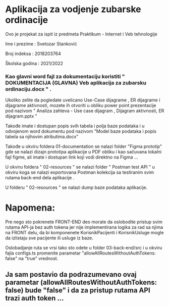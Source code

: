 # Aplikacija za vodjenje zubarske ordinacije

Ovo je projekat za ispit iz predmeta Praktikum - Internet i Veb tehnologije

Ime i prezime : Svetozar Stanković

Broj indeksa : 2018203764

Školska godina : 2021/2022

### Kao glavni word fajl za dokumentaciju koristiti " DOKUMENTACIJA (GLAVNA) Veb aplikacija za zubarsku ordinaciju.docx " .

Ukoliko zelite da pogledate uvelicano Use-Case dijagrame , ER dijagrame i dijagrame aktivnosti,
mozete ih otvoriti u obliku power point prezentacije pod nazivom " Analiza zahteva - Use case dijagram , Dijagram aktivnosti, ER dijagram.pptx "

Takođe imate i dostupan popis svih tabela i polja baze podataka i u odvojenom word dokumentu pod nazivom "Model baze podataka i popis tabela sa njihovim atributima.docx"

Takođe u okviru foldera 01-documentation se nalazi folder "Figma prototip" gde se nalazi dizajn prototipa aplikacije u PDF obliku i kao sačuvana lokalni fajl figme,
ali imate i dostupan link koji vodi direktno na Figma ...


U okviru foldera " 02-resources " se nalazi folder " Postman test API " u okviru koga se nalazi exportovana Postman kolekcija sa testiranim svim rutama back-end dela aplikacije . 

U folderu " 02-resources " se nalazi dump baze podataka aplikacije.

# Napomena:

Pre nego sto pokrenete FRONT-END deo morate da oslobodite pristup svim rutama API-ja bez auth tokena jer nije implementirana logika za rad sa njima na FRONT delu,
da bi komponenete KorisnikPacijenti i KorisnikUsluge mogle da izlistaju sve pacijente ili usluge iz baze.

Oslobadjanje ruta se vrsi tako sto odete u folder 03-back-end/src i u okviru fajla configs.ts promenite parametar "allowAllRoutesWithoutAuthTokens: false" na "true" vrednost.
## Ja sam postavio da podrazumevano ovaj parametar (allowAllRoutesWithoutAuthTokens: false) bude "false" i da za pristup rutama API trazi auth token ...
